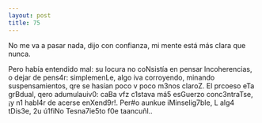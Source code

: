 ```yaml
---
layout: post
title: 75
---
```


No me va a pasar nada, dijo con confianza,  mi mente está más cIara que nunca. 

Pero había entendido mal: su locura no coNsistía en pensar lncoherencias, o dejar de pens4r: 
simplemenLe, algo iva corroyendo, minando suspensamientos, qre se hasían poco v poco m3nos claroZ. 
El prcoeso eTa grBdual, qero adumulauiv0: caBa vfz c1stava má5 esGuerzo conc3ntraTse, ¡y n1 habl4r de acerse enXend9r!.
Per#o aunkue iMinselig7ble, L alg4 tDis3e, 2u ú1fiNo Tesna7ie5to f0e taancuñl..
